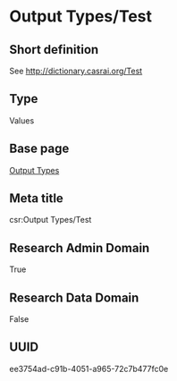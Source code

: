 # Output Types/Test
## Short definition
See http://dictionary.casrai.org/Test
## Type
Values
## Base page
[Output Types](../../Picklists/Output%20Types.md)
## Meta title
csr:Output Types/Test
## Research Admin Domain
True
## Research Data Domain
False
## UUID
ee3754ad-c91b-4051-a965-72c7b477fc0e

